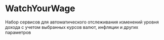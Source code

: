 # WatchYourWage
Набор сервисов для автоматического отслеживания изменений уровня дохода с учетом выбранных курсов валют, инфляции и других параметров
